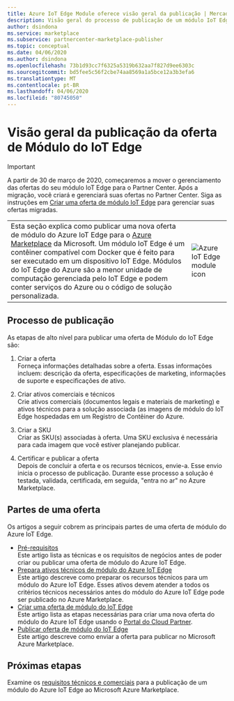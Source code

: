 ```yaml
---
title: Azure IoT Edge Module oferece visão geral da publicação | Mercado Azure
description: Visão geral do processo de publicação de um módulo IoT Edge da oferta no Azure Marketplace.
author: dsindona
ms.service: marketplace
ms.subservice: partnercenter-marketplace-publisher
ms.topic: conceptual
ms.date: 04/06/2020
ms.author: dsindona
ms.openlocfilehash: 73b1d93cc7f6325a5319b632aa7f827d9ee6303c
ms.sourcegitcommit: bd5fee5c56f2cbe74aa8569a1a5bce12a3b3efa6
ms.translationtype: MT
ms.contentlocale: pt-BR
ms.lasthandoff: 04/06/2020
ms.locfileid: "80745050"
---
```

# <a name="iot-edge-module-offer-publishing-overview"></a>Visão geral da publicação da oferta de Módulo do IoT Edge

>[!Important]
>A partir de 30 de março de 2020, começaremos a mover o gerenciamento das ofertas do seu módulo IoT Edge para o Partner Center. Após a migração, você criará e gerenciará suas ofertas no Partner Center. Siga as instruções em [Criar uma oferta de módulo IoT Edge](https://aka.ms/AzureCreateIoT) para gerenciar suas ofertas migradas.

<table> <tr> <td>Esta seção explica como publicar uma nova oferta de módulo do Azure IoT Edge para o <a href="https://azuremarketplace.microsoft.com">Azure Marketplace</a> da Microsoft. Um módulo IoT Edge é um contêiner compatível com Docker que é feito para ser executado em um dispositivo IoT Edge. Módulos do IoT Edge do Azure são a menor unidade de computação gerenciada pelo IoT Edge e podem conter serviços do Azure ou o código de solução personalizada. </td> <td><img src="./media/iotedge-icon1.png"  alt="Azure IoT Edge module icon" /></td> </tr> </table>

## <a name="publishing-process"></a>Processo de publicação

As etapas de alto nível para publicar uma oferta de Módulo do IoT Edge são:

1. Criar a oferta<br> Forneça informações detalhadas sobre a oferta. Essas informações incluem: descrição da oferta, especificações de marketing, informações de suporte e especificações de ativo.

2. Criar ativos comerciais e técnicos<br> Crie ativos comerciais (documentos legais e materiais de marketing) e ativos técnicos para a solução associada (as imagens de módulo do IoT Edge hospedadas em um Registro de Contêiner do Azure.

3. Criar a SKU<br> Criar as SKU(s) associadas à oferta. Uma SKU exclusiva é necessária para cada imagem que você estiver planejando publicar.

4. Certificar e publicar a oferta <br>Depois de concluir a oferta e os recursos técnicos, envie-a. Esse envio inicia o processo de publicação. Durante esse processo a solução é testada, validada, certificada, em seguida, "entra no ar" no Azure Marketplace.

## <a name="parts-of-an-offer"></a>Partes de uma oferta

Os artigos a seguir cobrem as principais partes de uma oferta de módulo do Azure IoT Edge.

- [Pré-requisitos](./cpp-prerequisites.md) <br>Este artigo lista as técnicas e os requisitos de negócios antes de poder criar ou publicar uma oferta de módulo do Azure IoT Edge.
- [Prepara ativos técnicos de módulo do Azure IoT Edge](./cpp-create-technical-assets.md) <br>Este artigo descreve como preparar os recursos técnicos para um módulo do Azure IoT Edge. Esses ativos devem atender a todos os critérios técnicos necessários antes do módulo do Azure IoT Edge pode ser publicado no Azure Marketplace.
- [Criar uma oferta de módulo do IoT Edge](./cpp-create-offer.md) <br>Este artigo lista as etapas necessárias para criar uma nova oferta do módulo do Azure IoT Edge usando o [Portal do Cloud Partner](https://cloudpartner.azure.com).
- [Publicar oferta de módulo do IoT Edge](./cpp-publish-offer.md)<br> Este artigo descreve como enviar a oferta para publicar no Microsoft Azure Marketplace.

## <a name="next-steps"></a>Próximas etapas

Examine os [requisitos técnicos e comerciais](./cpp-prerequisites.md) para a publicação de um módulo do Azure IoT Edge ao Microsoft Azure Marketplace.
